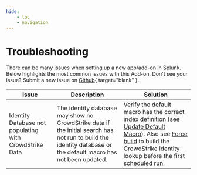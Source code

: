 ```yaml
---
hide:
    - toc
    - navigation
---
```


# Troubleshooting

There can be many issues when setting up a new app/add-on in Splunk. Below highlights the most common issues with this Add-on. Don't see your issue? Submit a new issue on [Github](https://github.com/ZachChristensen28/SA-CrowdStrikeIdentities/issues){ target="blank" }.

Issue | Description | Solution
----- | ----------- | --------
Identity Database not populating with CrowdStrike Data | The identity database may show no CrowdStrike data if the initial search has not run to build the identity database or the default macro has not been updated. | Verify the default macro has the correct index definition (see [Update Default Macro](/quickstart/quickstart/#update-default-macro)). Also see [Force build](/quickstart/quickstart/#force-initial-build) to build the CrowdStrike identity lookup before the first scheduled run.
